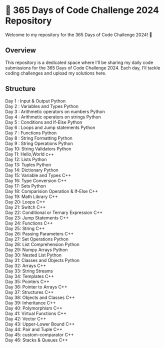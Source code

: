 # 🚀 365 Days of Code Challenge 2024 Repository
Welcome to my repository for the 365 Days of Code Challenge 2024! 🎉

## Overview
This repository is a dedicated space where I'll be sharing my daily code submissions for the 365 Days of Code Challenge 2024. Each day, I'll tackle coding challenges and upload my solutions here.
## Structure
Day 1 : Input & Output Python<br>
Day 2 : Variables and Types Python<br>
Day 3 : Arithmetic operators on numbers Python<br>
Day 4 : Arithmetic operators on strings Python<br>
Day 5 : Conditions and If-Else Python<br>
Day 6 : Loops and Jump statements Python<br>
Day 7 : Functions Python<br>
Day 8 : String Formatting Python<br>
Day 9 : String Operations Python<br>
Day 10: String Validators Python<br>
Day 11: Hello,World c++<br>
Day 12: Lists Python <br>
Day 13: Tuples Python<br>
Day 14: Dictionary Python<br>
Day 15: Variable and Types C++<br>
Day 16: Type Conversion C++<br>
Day 17: Sets Python<br>
Day 18: Comparision Operation & If-Else C++<br>
Day 19: Math Library C++<br>
Day 20: Loops C++<br>
Day 21: Switch C++<br>
Day 22: Conditional or Ternary Expression C++<br>
Day 23: Jump Statements C++<br>
Day 24: Functions C++ <br>
Day 25: String C++ <br>
Day 26: Passing Parameters C++ <br>
Day 27: Set Operations Python <br>
Day 28: List Comprehension Python <br>
Day 29: Numpy Arrays Python <br>
Day 30: Nested List Python <br>
Day 31: Classes and Objects Python <br>
Day 32: Arrays C++ <br>
Day 33: String Streams <br>
Day 34: Templates C++ <br>
Day 35: Pointers C++ <br>
Day 36: Pointer to Arrays C++ <br>
Day 37: Structures C++ <br>
Day 38: Objects and Classes C++ <br>
Day 39: Inheritance C++ <br>
Day 40: Polymorphism C++<br>
Day 41: Virtual Functions C++<br>
Day 42: Vector C++ <br>
Day 43: Upper-Lower Bound C++<br>
Day 44: Pair and Tuple C++<br>
Day 45: custom-comparator C++<br>
Day 46: Stacks & Queues C++ <br>





